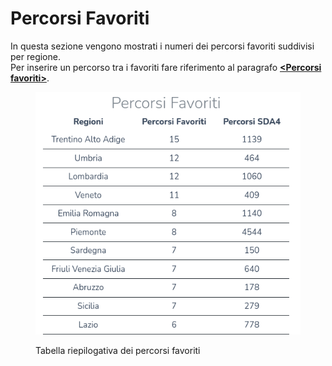 # Percorsi Favoriti

In questa sezione vengono mostrati i numeri dei percorsi favoriti suddivisi per regione. \
Per inserire un percorso tra i favoriti fare riferimento al paragrafo [**\<Percorsi favoriti>**](https://catastorei.gitbook.io/documentazione-osm2cai/interfaccia-utente/resources/territorio/percorsi-escursionistici-sda#percorsi-favoriti).&#x20;

<figure><img src="../../.gitbook/assets/image (6).png" alt=""><figcaption><p>Tabella riepilogativa dei percorsi favoriti</p></figcaption></figure>
